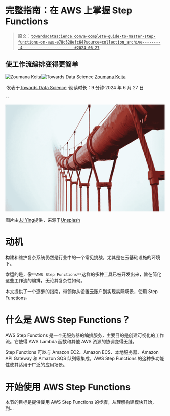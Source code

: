 # 完整指南：在 AWS 上掌握 Step Functions

> 原文：[`towardsdatascience.com/a-complete-guide-to-master-step-functions-on-aws-e78c528efc64?source=collection_archive---------4-----------------------#2024-06-27`](https://towardsdatascience.com/a-complete-guide-to-master-step-functions-on-aws-e78c528efc64?source=collection_archive---------4-----------------------#2024-06-27)

## 使工作流编排变得更简单

[](https://zoumanakeita.medium.com/?source=post_page---byline--e78c528efc64--------------------------------)![Zoumana Keita](https://zoumanakeita.medium.com/?source=post_page---byline--e78c528efc64--------------------------------)[](https://towardsdatascience.com/?source=post_page---byline--e78c528efc64--------------------------------)![Towards Data Science](https://towardsdatascience.com/?source=post_page---byline--e78c528efc64--------------------------------) [Zoumana Keita](https://zoumanakeita.medium.com/?source=post_page---byline--e78c528efc64--------------------------------)

·发表于[Towards Data Science](https://towardsdatascience.com/?source=post_page---byline--e78c528efc64--------------------------------) ·阅读时长：9 分钟·2024 年 6 月 27 日

--

![](img/71a2cadd776537e407fb484dc6b3abaa.png)

图片由[JJ Ying](https://unsplash.com/@jjying)提供，来源于[Unsplash](https://unsplash.com/photos/red-pipe-with-red-ropes-4XvAZN8_WHo)

# 动机

构建和维护复杂系统仍然是行业中的一个常见挑战，尤其是在云基础设施的环境下。  

幸运的是，像`**AWS Step Functions**`这样的多种工具已被开发出来，旨在简化这些工作流的编排，无论其复杂性如何。

本文提供了一个逐步的指南，带领你从设置云账户到实现实际场景，使用 Step Functions。

# 什么是 AWS Step Functions？

AWS Step Functions 是一个无服务器的编排服务，主要目的是创建可视化的工作流。它使得 AWS Lambda 函数和其他 AWS 资源的协调变得无缝。

Step Functions 可以与 Amazon EC2、Amazon ECS、本地服务器、Amazon API Gateway 和 Amazon SQS 队列等集成。AWS Step Functions 的这种多功能性使其适用于广泛的应用场景。

# 开始使用 AWS Step Functions

本节的目标是提供使用 AWS Step Functions 的步骤，从理解构建模块开始，到…
